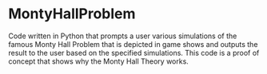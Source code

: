 # MontyHallProblem
Code written in Python that prompts a user various simulations of the famous Monty Hall Problem that is depicted in game shows and outputs the result to the user based on the specified simulations. This code is a proof of concept that shows why the Monty Hall Theory works.
